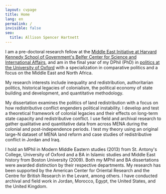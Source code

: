 ```yaml
---
layout: cvpage
title: Home
lang: en
permalink: /
invisible: false
seo:
  title: Allison Spencer Hartnett
---
```


​I am a pre-doctoral research fellow at the [Middle East Initiative at Harvard Kennedy School of Government's Belfer Center for Science and International Affairs](https://www.belfercenter.org/project/middle-east-initiative), and am in the final year of my DPhil (PhD) in [politics at the University of Oxford](https://www.politics.ox.ac.uk/) with a specialization in comparative politics and a focus on the Middle East and North Africa.

My research interests include inequality and redistribution, authoritarian politics, historical legacies of colonialism, the political economy of state building and development, and quantitative methodology.

My dissertation examines the politics of land redistribution with a focus on how redistributive conflict engenders political instability. I develop and test a theoretical framework of colonial legacies and their effects on long-term state capacity and redistributive conflict.  I use field and archival research to gather qualitative and quantitative data from across MENA during the colonial and post-independence periods. I test my theory using an original large-N dataset of MENA land reform and case studies of redistributive conflict in Jordan and Iraq.

I hold an MPhil in Modern Middle Eastern studies (2013) from St. Antony's College, University of Oxford and a BA in Islamic studies and Middle East history from Boston University (2009). Both my MPhil and BA dissertations were awarded distinction by their respective departments. My research has been supported by the American Center for Oriental Research and the Centre for British Research in the Levant, among others. I have conducted archival and field work in Jordan, Morocco, Egypt, the United States, and the United Kingdom.
